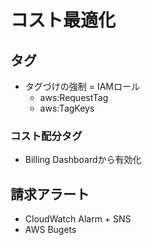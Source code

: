 # コスト最適化

## タグ

- タグづけの強制 = IAMロール
  - aws:RequestTag
  - aws:TagKeys

### コスト配分タグ

- Billing Dashboardから有効化

## 請求アラート

- CloudWatch Alarm + SNS
- AWS Bugets
